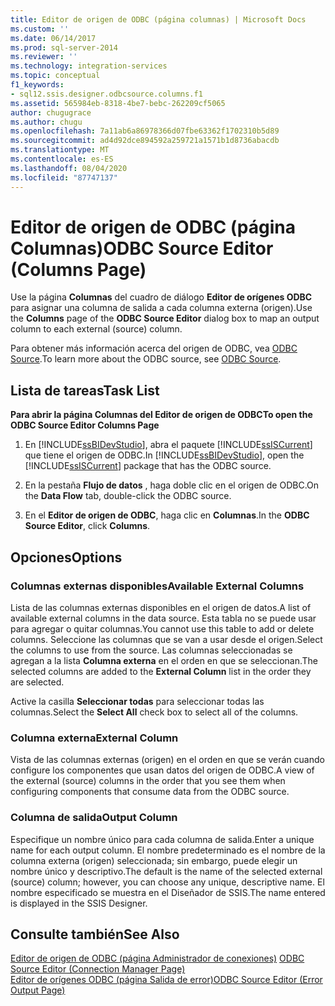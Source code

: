 ```yaml
---
title: Editor de origen de ODBC (página columnas) | Microsoft Docs
ms.custom: ''
ms.date: 06/14/2017
ms.prod: sql-server-2014
ms.reviewer: ''
ms.technology: integration-services
ms.topic: conceptual
f1_keywords:
- sql12.ssis.designer.odbcsource.columns.f1
ms.assetid: 565984eb-8318-4be7-bebc-262209cf5065
author: chugugrace
ms.author: chugu
ms.openlocfilehash: 7a11ab6a86978366d07fbe63362f1702310b5d89
ms.sourcegitcommit: ad4d92dce894592a259721a1571b1d8736abacdb
ms.translationtype: MT
ms.contentlocale: es-ES
ms.lasthandoff: 08/04/2020
ms.locfileid: "87747137"
---
```

# <a name="odbc-source-editor-columns-page"></a><span data-ttu-id="75417-102">Editor de origen de ODBC (página Columnas)</span><span class="sxs-lookup"><span data-stu-id="75417-102">ODBC Source Editor (Columns Page)</span></span>
  <span data-ttu-id="75417-103">Use la página **Columnas** del cuadro de diálogo **Editor de orígenes ODBC** para asignar una columna de salida a cada columna externa (origen).</span><span class="sxs-lookup"><span data-stu-id="75417-103">Use the **Columns** page of the **ODBC Source Editor** dialog box to map an output column to each external (source) column.</span></span>  
  
 <span data-ttu-id="75417-104">Para obtener más información acerca del origen de ODBC, vea [ODBC Source](data-flow/odbc-source.md).</span><span class="sxs-lookup"><span data-stu-id="75417-104">To learn more about the ODBC source, see [ODBC Source](data-flow/odbc-source.md).</span></span>  
  
## <a name="task-list"></a><span data-ttu-id="75417-105">Lista de tareas</span><span class="sxs-lookup"><span data-stu-id="75417-105">Task List</span></span>  
 <span data-ttu-id="75417-106">**Para abrir la página Columnas del Editor de origen de ODBC**</span><span class="sxs-lookup"><span data-stu-id="75417-106">**To open the ODBC Source Editor Columns Page**</span></span>  
  
1.  <span data-ttu-id="75417-107">En [!INCLUDE[ssBIDevStudio](../includes/ssbidevstudio-md.md)], abra el paquete [!INCLUDE[ssISCurrent](../includes/ssiscurrent-md.md)] que tiene el origen de ODBC.</span><span class="sxs-lookup"><span data-stu-id="75417-107">In [!INCLUDE[ssBIDevStudio](../includes/ssbidevstudio-md.md)], open the [!INCLUDE[ssISCurrent](../includes/ssiscurrent-md.md)] package that has the ODBC source.</span></span>  
  
2.  <span data-ttu-id="75417-108">En la pestaña **Flujo de datos** , haga doble clic en el origen de ODBC.</span><span class="sxs-lookup"><span data-stu-id="75417-108">On the **Data Flow** tab, double-click the ODBC source.</span></span>  
  
3.  <span data-ttu-id="75417-109">En el **Editor de origen de ODBC**, haga clic en **Columnas**.</span><span class="sxs-lookup"><span data-stu-id="75417-109">In the **ODBC Source Editor**, click **Columns**.</span></span>  
  
## <a name="options"></a><span data-ttu-id="75417-110">Opciones</span><span class="sxs-lookup"><span data-stu-id="75417-110">Options</span></span>  
  
### <a name="available-external-columns"></a><span data-ttu-id="75417-111">Columnas externas disponibles</span><span class="sxs-lookup"><span data-stu-id="75417-111">Available External Columns</span></span>  
 <span data-ttu-id="75417-112">Lista de las columnas externas disponibles en el origen de datos.</span><span class="sxs-lookup"><span data-stu-id="75417-112">A list of available external columns in the data source.</span></span> <span data-ttu-id="75417-113">Esta tabla no se puede usar para agregar o quitar columnas.</span><span class="sxs-lookup"><span data-stu-id="75417-113">You cannot use this table to add or delete columns.</span></span> <span data-ttu-id="75417-114">Seleccione las columnas que se van a usar desde el origen.</span><span class="sxs-lookup"><span data-stu-id="75417-114">Select the columns to use from the source.</span></span> <span data-ttu-id="75417-115">Las columnas seleccionadas se agregan a la lista **Columna externa** en el orden en que se seleccionan.</span><span class="sxs-lookup"><span data-stu-id="75417-115">The selected columns are added to the **External Column** list in the order they are selected.</span></span>  
  
 <span data-ttu-id="75417-116">Active la casilla **Seleccionar todas** para seleccionar todas las columnas.</span><span class="sxs-lookup"><span data-stu-id="75417-116">Select the **Select All** check box to select all of the columns.</span></span>  
  
### <a name="external-column"></a><span data-ttu-id="75417-117">Columna externa</span><span class="sxs-lookup"><span data-stu-id="75417-117">External Column</span></span>  
 <span data-ttu-id="75417-118">Vista de las columnas externas (origen) en el orden en que se verán cuando configure los componentes que usan datos del origen de ODBC.</span><span class="sxs-lookup"><span data-stu-id="75417-118">A view of the external (source) columns in the order that you see them when configuring components that consume data from the ODBC source.</span></span>  
  
### <a name="output-column"></a><span data-ttu-id="75417-119">Columna de salida</span><span class="sxs-lookup"><span data-stu-id="75417-119">Output Column</span></span>  
 <span data-ttu-id="75417-120">Especifique un nombre único para cada columna de salida.</span><span class="sxs-lookup"><span data-stu-id="75417-120">Enter a unique name for each output column.</span></span> <span data-ttu-id="75417-121">El nombre predeterminado es el nombre de la columna externa (origen) seleccionada; sin embargo, puede elegir un nombre único y descriptivo.</span><span class="sxs-lookup"><span data-stu-id="75417-121">The default is the name of the selected external (source) column; however, you can choose any unique, descriptive name.</span></span> <span data-ttu-id="75417-122">El nombre especificado se muestra en el Diseñador de SSIS.</span><span class="sxs-lookup"><span data-stu-id="75417-122">The name entered is displayed in the SSIS Designer.</span></span>  
  
## <a name="see-also"></a><span data-ttu-id="75417-123">Consulte también</span><span class="sxs-lookup"><span data-stu-id="75417-123">See Also</span></span>  
 <span data-ttu-id="75417-124">[Editor de origen de ODBC &#40;página Administrador de conexiones&#41;](../../2014/integration-services/odbc-source-editor-connection-manager-page.md) </span><span class="sxs-lookup"><span data-stu-id="75417-124">[ODBC Source Editor &#40;Connection Manager Page&#41;](../../2014/integration-services/odbc-source-editor-connection-manager-page.md) </span></span>  
 [<span data-ttu-id="75417-125">Editor de orígenes ODBC &#40;página Salida de error&#41;</span><span class="sxs-lookup"><span data-stu-id="75417-125">ODBC Source Editor &#40;Error Output Page&#41;</span></span>](../../2014/integration-services/odbc-source-editor-error-output-page.md)  
  
  
